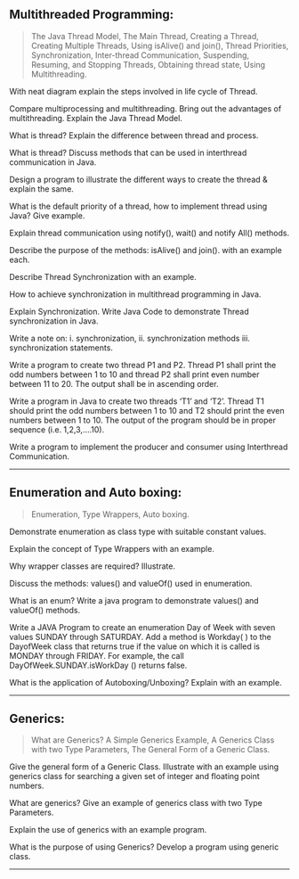 
## Multithreaded Programming: 

> The Java Thread Model, The Main Thread, Creating a Thread, Creating Multiple Threads, Using isAlive() and join(), Thread Priorities, Synchronization, Inter-thread Communication, Suspending, Resuming, and Stopping Threads, Obtaining thread state, Using Multithreading.

With neat diagram explain the steps involved in life cycle of Thread.

Compare multiprocessing and multithreading. Bring out the
advantages of multithreading. Explain the Java Thread Model.

What is thread? Explain the difference between thread and process.

What is thread? Discuss methods that can be used in interthread
communication in Java.

Design a program to illustrate the different ways to create the thread &
explain the same.

What is the default priority of a thread, how to implement thread using Java? Give example.

Explain thread communication using notify(), wait() and notify All()
methods.

Describe the purpose of the methods: isAlive() and join(). with an example each.

Describe Thread Synchronization with an example.

How to achieve synchronization in multithread programming in Java.

Explain Synchronization. Write Java Code to demonstrate Thread
synchronization in Java.

Write a note on: i. synchronization, ii. synchronization methods
iii. synchronization statements.


Write a program to create two thread P1 and P2. Thread P1 shall print the odd numbers between 1 to 10 and thread P2 shall print even number between 11 to 20. The output shall be in ascending order.

Write a program in Java to create two threads ‘T1’ and ‘T2’. Thread
T1 should print the odd numbers between 1 to 10 and T2 should
print the even numbers between 1 to 10. The output of the program
should be in proper sequence (i.e. 1,2,3,….10).

Write a program to implement the producer and consumer using
Interthread Communication.


____
## Enumeration and Auto boxing: 

> Enumeration, Type Wrappers, Auto boxing.

Demonstrate enumeration as class type with suitable constant values.

Explain the concept of Type Wrappers with an example.

Why wrapper classes are required? Illustrate.

Discuss the methods: values() and valueOf() used in enumeration.

What is an enum? Write a java program to demonstrate values() and
valueOf() methods.

Write a JAVA Program to create an enumeration Day of Week with seven values SUNDAY through SATURDAY. Add a method is Workday( ) to the DayofWeek class that returns true if the value on which it is called is MONDAY through FRIDAY.
For example, the call DayOfWeek.SUNDAY.isWorkDay () returns false.

What is the application of Autoboxing/Unboxing? Explain with an
example.

___

## Generics: 

>What are Generics? A Simple Generics Example, A Generics Class with two Type Parameters, The General Form of a Generic Class.

Give the general form of a Generic Class. Illustrate with an example
using generics class for searching a given set of integer and floating
point numbers.

What are generics? Give an example of generics class with two Type
Parameters.

Explain the use of generics with an example program.

What is the purpose of using Generics? Develop a program using
generic class.


____




